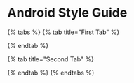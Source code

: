 # Android Style Guide

{% tabs %}
{% tab title="First Tab" %}

{% endtab %}

{% tab title="Second Tab" %}

{% endtab %}
{% endtabs %}

